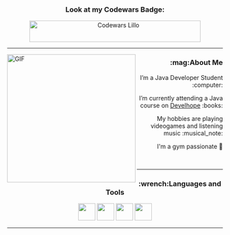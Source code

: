 <div align="center">
  
<h3>Look at my Codewars Badge:</h3>
<p>
<a href="https://www.codewars.com/users/JoeBlillo" target="blank"><img align="center" src="https://www.codewars.com/users/JoeBlillo/badges/large" alt="Codewars Lillo" height="50" width="400" /></a>
</p>
</div>

<hr>

<img align="left" alt="GIF" width="300" src="https://i.pinimg.com/originals/e4/26/70/e426702edf874b181aced1e2fa5c6cde.gif"/>
  
<div align="right">
<h3>:mag:About Me</h3>
<p>  I’m a Java Developer Student :computer:</p>
<p>  I’m currently attending a Java course on <a href="https://www.develhope.co/"> Develhope</a> :books:</p>
<p>  My hobbies are playing videogames and listening music :musical_note:</p>
<p>  I'm a gym passionate 💪</p>
<br>
</div>

<hr>

<div align="center">
<h3>:wrench:Languages and Tools</h3>
<code><img height="40" src="https://www.vectorlogo.zone/logos/java/java-icon.svg"></code>
<code><img height="40" src="https://upload.wikimedia.org/wikipedia/commons/3/3f/Git_icon.svg"></code>
<code><img height="40" src="https://upload.wikimedia.org/wikipedia/commons/9/9a/Visual_Studio_Code_1.35_icon.svg"></code>
<code><img height="40" src="https://www.vectorlogo.zone/logos/nodejs/nodejs-icon.svg"></code>
</div>

<hr>

<div align="center">
<svg viewBox="-16 -32 880 192" width="880" height="192" xmlns="http://www.w3.org/2000/svg">
</div>
